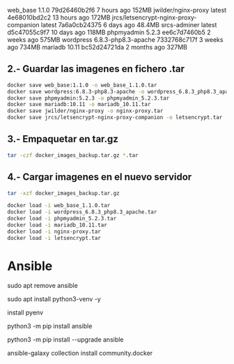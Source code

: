 web_base                                 1.1.0                 79d26460b2f6   7 hours ago    152MB
jwilder/nginx-proxy                      latest                4e68010bd2c2   13 hours ago   172MB
jrcs/letsencrypt-nginx-proxy-companion   latest                7a6a0cb24375   6 days ago     48.4MB
srcs-adminer                             latest                d5c47055c9f7   10 days ago    118MB
phpmyadmin                               5.2.3                 ee6c7d7460b5   2 weeks ago    575MB
wordpress                                6.8.3-php8.3-apache   7332768c717f   3 weeks ago    734MB
mariadb                                  10.11                 bc52d24721da   2 months ago   327MB

## 2.- Guardar las imagenes en fichero .tar

```bash
docker save web_base:1.1.0 -o web_base_1.1.0.tar
docker save wordpress:6.8.3-php8.3-apache -o wordpress_6.8.3_php8.3_apache.tar
docker save phpmyadmin:5.2.3 -o phpmyadmin_5.2.3.tar
docker save mariadb:10.11 -o mariadb_10.11.tar
docker save jwilder/nginx-proxy -o nginx-proxy.tar
docker save jrcs/letsencrypt-nginx-proxy-companion -o letsencrypt.tar
```
## 3.- Empaquetar en tar.gz

```bash
tar -czf docker_images_backup.tar.gz *.tar
```

## 4.- Cargar imagenes en el nuevo servidor

```bash
tar -xzf docker_images_backup.tar.gz

docker load -i web_base_1.1.0.tar
docker load -i wordpress_6.8.3_php8.3_apache.tar
docker load -i phpmyadmin_5.2.3.tar
docker load -i mariadb_10.11.tar
docker load -i nginx-proxy.tar
docker load -i letsencrypt.tar
```

# Ansible

sudo apt remove ansible

sudo apt install python3-venv -y

install pyenv

python3 -m pip install ansible

python3 -m pip install --upgrade ansible

ansible-galaxy collection install community.docker


  